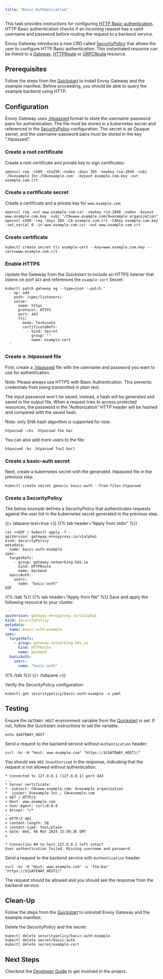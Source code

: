```yaml
---
title: "Basic Authentication"
---
```


This task provides instructions for configuring [HTTP Basic authentication][http Basic authentication]. 
HTTP Basic authentication checks if an incoming request has a valid username and password before routing the request to 
a backend service.

Envoy Gateway introduces a new CRD called [SecurityPolicy][SecurityPolicy] that allows the user to configure HTTP Basic 
authentication. 
This instantiated resource can be linked to a [Gateway][Gateway], [HTTPRoute][HTTPRoute] or [GRPCRoute][GRPCRoute] resource.

## Prerequisites

Follow the steps from the [Quickstart](../../quickstart) to install Envoy Gateway and the example manifest.
Before proceeding, you should be able to query the example backend using HTTP.

## Configuration

Envoy Gateway uses [.htpasswd][.htpasswd] format to store the username-password pairs for authentication.
The file must be stored in a kubernetes secret and referenced in the [SecurityPolicy][SecurityPolicy] configuration. 
The secret is an Opaque secret, and the username-password pairs must be stored in the key ".htpasswd".

### Create a root certificate

Create a root certificate and private key to sign certificates:

```shell
openssl req -x509 -sha256 -nodes -days 365 -newkey rsa:2048 -subj '/O=example Inc./CN=example.com' -keyout example.com.key -out example.com.crt
```

### Create a certificate secret

Create a certificate and a private key for `www.example.com`:

```shell
openssl req -out www.example.com.csr -newkey rsa:2048 -nodes -keyout www.example.com.key -subj "/CN=www.example.com/O=example organization"
openssl x509 -req -days 365 -CA example.com.crt -CAkey example.com.key -set_serial 0 -in www.example.com.csr -out www.example.com.crt
```

### Create certificate 

```shell
kubectl create secret tls example-cert --key=www.example.com.key --cert=www.example.com.crt
```

### Enable HTTPS
Update the Gateway from the Quickstart to include an HTTPS listener that listens on port `443` and references the
`example-cert` Secret:

```shell
kubectl patch gateway eg --type=json --patch '
  - op: add
    path: /spec/listeners/-
    value:
      name: https
      protocol: HTTPS
      port: 443
      tls:
        mode: Terminate
        certificateRefs:
          - kind: Secret
            group: ""
            name: example-cert
  '
```

### Create a .htpasswd file
First, create a [.htpasswd][.htpasswd] file with the username and password you want to use for authentication. 

Note: Please always use HTTPS with Basic Authentication. This prevents credentials from being transmitted in plain text.

The input password won't be saved, instead, a hash will be generated and saved in the output file. When a request
tries to access protected resources, the password in the "Authorization" HTTP header will be hashed and compared with the 
saved hash.

Note: only SHA hash algorithm is supported for now.

```shell
htpasswd -cbs .htpasswd foo bar
```

You can also add more users to the file:

```shell
htpasswd -bs .htpasswd foo1 bar1
```

### Create a basic-auth secret


Next, create a kubernetes secret with the generated .htpasswd file in the previous step.

```shell
kubectl create secret generic basic-auth --from-file=.htpasswd
```

### Create a SecurityPolicy

The below example defines a SecurityPolicy that authenticates requests against the user list in the kubernetes
secret generated in the previous step.

{{< tabpane text=true >}}
{{% tab header="Apply from stdin" %}}

```shell
cat <<EOF | kubectl apply -f -
apiVersion: gateway.envoyproxy.io/v1alpha1
kind: SecurityPolicy
metadata:
  name: basic-auth-example
spec:
  targetRefs:
    - group: gateway.networking.k8s.io
      kind: HTTPRoute
      name: backend
  basicAuth:
    users:
      name: "basic-auth"
EOF
```

{{% /tab %}}
{{% tab header="Apply from file" %}}
Save and apply the following resource to your cluster:

```yaml
---
apiVersion: gateway.envoyproxy.io/v1alpha1
kind: SecurityPolicy
metadata:
  name: basic-auth-example
spec:
  targetRefs:
    - group: gateway.networking.k8s.io
      kind: HTTPRoute
      name: backend
  basicAuth:
    users:
      name: "basic-auth"
```

{{% /tab %}}
{{< /tabpane >}}

Verify the SecurityPolicy configuration:

```shell
kubectl get securitypolicy/basic-auth-example -o yaml
```

## Testing

Ensure the `GATEWAY_HOST` environment variable from the [Quickstart](../../quickstart) is set. If not, follow the
Quickstart instructions to set the variable.

```shell
echo $GATEWAY_HOST
```

Send a request to the backend service without `Authentication` header:

```shell
curl -kv -H "Host: www.example.com" "https://${GATEWAY_HOST}/" 
```

You should see `401 Unauthorized` in the response, indicating that the request is not allowed without authentication.

```shell
* Connected to 127.0.0.1 (127.0.0.1) port 443
...
* Server certificate:
*  subject: CN=www.example.com; O=example organization
*  issuer: O=example Inc.; CN=example.com
> GET / HTTP/2
> Host: www.example.com
> User-Agent: curl/8.6.0
> Accept: */*
...
< HTTP/2 401
< content-length: 58
< content-type: text/plain
< date: Wed, 06 Mar 2024 15:59:36 GMT
<

* Connection #0 to host 127.0.0.1 left intact
User authentication failed. Missing username and password.
```

Send a request to the backend service with `Authentication` header:

```shell
curl -kv -H "Host: www.example.com" -u 'foo:bar' "https://${GATEWAY_HOST}/" 
```

The request should be allowed and you should see the response from the backend service.



## Clean-Up

Follow the steps from the [Quickstart](../../quickstart) to uninstall Envoy Gateway and the example manifest.

Delete the SecurityPolicy and the secret

```shell
kubectl delete securitypolicy/basic-auth-example
kubectl delete secret/basic-auth
kubectl delete secret/example-cert
```

## Next Steps

Checkout the [Developer Guide](../../../contributions/develop) to get involved in the project.

[SecurityPolicy]: ../../../contributions/design/security-policy
[http Basic authentication]: https://tools.ietf.org/html/rfc2617
[Gateway]: https://gateway-api.sigs.k8s.io/api-types/gateway
[HTTPRoute]: https://gateway-api.sigs.k8s.io/api-types/httproute
[GRPCRoute]: https://gateway-api.sigs.k8s.io/api-types/grpcroute
[.htpasswd]: https://httpd.apache.org/docs/current/programs/htpasswd.html
